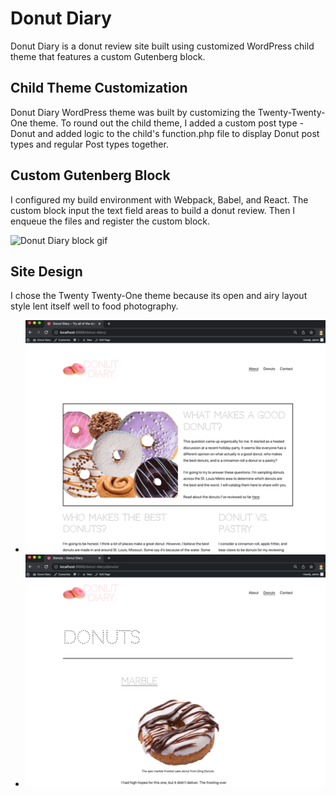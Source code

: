 # Donut Diary

Donut Diary is a donut review site built using customized WordPress child theme that features a custom Gutenberg block.

## Child Theme Customization
Donut Diary WordPress theme was built by customizing the Twenty-Twenty-One theme. To round out the child theme, I added a custom post type - Donut and added logic to the child's function.php file to display Donut post types and regular Post types together.


## Custom Gutenberg Block
I configured my build environment with Webpack, Babel, and React. The custom block input the text field areas to build a donut review. Then I enqueue the files and register the custom block.

<img src="https://github.com/ktodatwo/ktodatwo_public/blob/main/donut-diary-test.gif" alt="Donut Diary block gif" title="Donut Diary block gif" width="500"/>


## Site Design 
I chose the Twenty Twenty-One theme because its open and airy layout style lent itself well to food photography.
* <img src="https://github.com/ktodatwo/ktodatwo_public/blob/main/dd-front.png" alt="Donut Diary landing page" title="Donut Diary landing page" width="500"/>
* <img src="https://github.com/ktodatwo/ktodatwo_public/blob/main/dd-donuts.png" alt="Donut Diary donut page" title="Donut Diary donut page" width="500"/>
